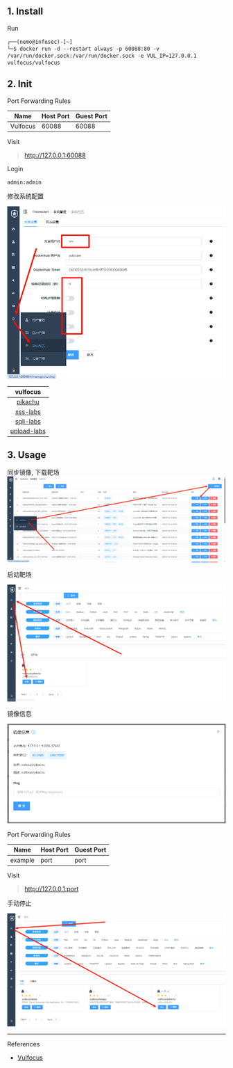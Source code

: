 ## 1. Install

Run

```
┌──(nemo@infosec)-[~]
└─$ docker run -d --restart always -p 60088:80 -v /var/run/docker.sock:/var/run/docker.sock -e VUL_IP=127.0.0.1 vulfocus/vulfocus
```

## 2. Init

Port Forwarding Rules

| Name     | Host Port | Guest Port |
| -------- | --------- | ---------- |
| Vulfocus | 60088     | 60088      |

Visit

> http://127.0.0.1:60088

Login

```
admin:admin
```

修改系统配置

![修改系统配置](./../../../../../image/vulfocus/%E4%BF%AE%E6%94%B9%E7%B3%BB%E7%BB%9F%E9%85%8D%E7%BD%AE.png)

|                          vulfocus                           |
| :---------------------------------------------------------: |
| [pikachu](https://github.com/zhuifengshaonianhanlu/pikachu) |
|       [xss-labs](https://github.com/do0dl3/xss-labs)        |
|      [sqli-labs](https://github.com/Audi-1/sqli-labs)       |
|     [upload-labs](https://github.com/c0ny1/upload-labs)     |

## 3. Usage

同步镜像, 下载靶场
![同步镜像, 下载靶场](./../../../../../image/vulfocus/%E5%90%8C%E6%AD%A5%E9%95%9C%E5%83%8F,%20%E4%B8%8B%E8%BD%BD%E9%9D%B6%E5%9C%BA.png)

启动靶场

![启动靶场](./../../../../../image/vulfocus/%E5%90%AF%E5%8A%A8%E9%9D%B6%E5%9C%BA.png)

镜像信息

![镜像信息](./../../../../../image/vulfocus/%E9%95%9C%E5%83%8F%E4%BF%A1%E6%81%AF.png)

Port Forwarding Rules

| Name    | Host Port | Guest Port |
| ------- | --------- | ---------- |
| example | port      | port       |

Visit

> http://127.0.0.1:port

手动停止

![手动停止](./../../../../../image/vulfocus/%E6%89%8B%E5%8A%A8%E5%81%9C%E6%AD%A2.png)

---

References

- [Vulfocus](https://fofapro.github.io/vulfocus/#/)

